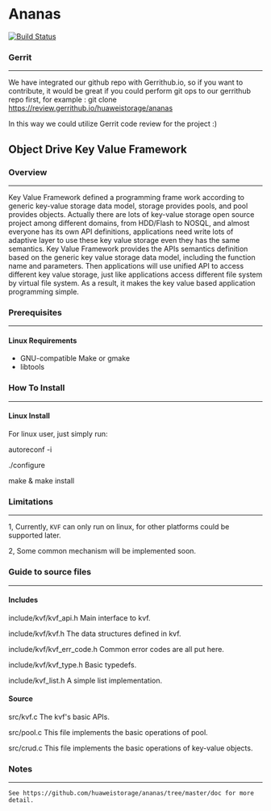 # Ananas 
[![Build Status](https://travis-ci.org/huaweistorage/ananas.png)](https://travis-ci.org/huaweistorage/ananas)

### Gerrit
-----------------------
We have integrated our github repo with Gerrithub.io, so if you want to contribute, it would be great if you could perform git ops to our gerrithub repo first, for example :
git clone https://review.gerrithub.io/huaweistorage/ananas

In this way we could utilize Gerrit code review for the project :)


## Object Drive Key Value Framework

### Overview
--------
  Key Value Framework defined a programming frame work according to generic key-value storage data model, 
storage provides pools, and pool provides objects. Actually there are lots of key-value storage open 
source project among different domains, from HDD/Flash to NOSQL, and almost everyone has its own API 
definitions, applications need write lots of adaptive layer to use these key value storage even they 
has the same semantics. Key Value Framework provides the APIs semantics definition based on the generic 
key value storage data model, including the function name and parameters. Then applications will use 
unified API to access different key value storage, just like applications access different file system 
by virtual file system. As a result, it makes the key value based application programming simple.


### Prerequisites
--------------------------
#### Linux Requirements
  * GNU-compatible Make or gmake
  * libtools

### How To Install
--------------------------
#### Linux Install
For linux user, just simply run:

 autoreconf -i
 
 ./configure
 
 make & make install
 
 
### Limitations
--------------------------
 1, Currently, `KVF` can only run on linux, for other platforms could be supported later.
 
 2, Some common mechanism will be implemented soon. 
 
### Guide to source files
--------------------------
#### Includes
include/kvf/kvf_api.h
    Main interface to kvf.

include/kvf/kvf.h
    The data structures defined in kvf.

include/kvf/kvf_err_code.h
    Common error codes are all put here.

include/kvf/kvf_type.h
    Basic typedefs.

include/kvf_list.h
	A simple list implementation.
	
#### Source
src/kvf.c
	The kvf's basic APIs.
	
src/pool.c
	This file implements the basic operations of pool.

src/crud.c
	This file implements the basic operations of key-value objects.
	
### Notes
--------------------------
	See https://github.com/huaweistorage/ananas/tree/master/doc for more detail.
